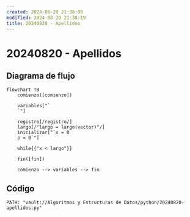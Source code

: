 ```yaml
---
created: 2024-08-20 21:38:08
modified: 2024-08-20 21:38:19
title: 20240820 - Apellidos
---
```


# 20240820 - Apellidos

## Diagrama de flujo
	
```mermaid
flowchart TB
	comienzo([comienzo])
    
	variables["`
	`"]
	
	registro[/registro/]
	largo[/"largo = largo(vector)"/]
	inicializar["`x = 0
	e = 0`"]
	
	while{{"x < largo"}}
    
    fin([fin])
    
	comienzo --> variables --> fin
```

## Código

```embed-python
PATH: "vault://Algoritmos y Estructuras de Datos/python/20240820-apellidos.py"
```
